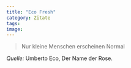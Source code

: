 ```yaml
---
title: "Eco Fresh"
category: Zitate
tags: 
image: 
---
```



> Nur kleine Menschen erscheinen Normal


*Quelle:* Umberto Eco, Der Name der Rose.